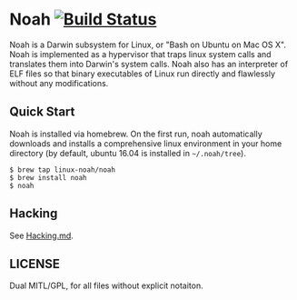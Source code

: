 # Noah [![Build Status](http://noah-ci.idylls.jp/job/noah/badge/icon)](http://noah-ci.idylls.jp/job/noah/)

Noah is a Darwin subsystem for Linux, or "Bash on Ubuntu on Mac OS X". Noah is implemented as a hypervisor that traps linux system calls and translates them into Darwin's system calls. Noah also has an interpreter of ELF files so that binary executables of Linux run directly and flawlessly without any modifications.

## Quick Start

Noah is installed via homebrew. On the first run, noah automatically downloads and installs a comprehensive linux environment in your home directory (by default, ubuntu 16.04 is installed in `~/.noah/tree`).

    $ brew tap linux-noah/noah
    $ brew install noah
    $ noah

## Hacking

See [Hacking.md](Hacking.md).

## LICENSE

Dual MITL/GPL, for all files without explicit notaiton.
